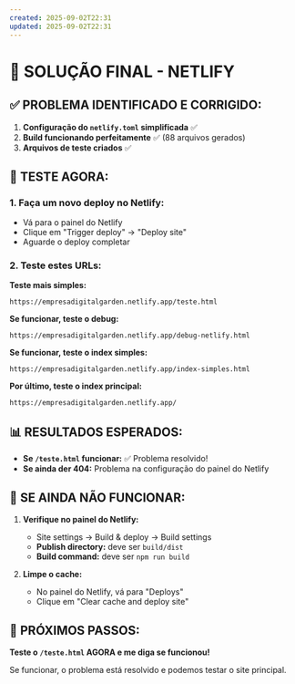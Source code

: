 ```yaml
---
created: 2025-09-02T22:31
updated: 2025-09-02T22:31
---
```

# 🎯 SOLUÇÃO FINAL - NETLIFY

## **✅ PROBLEMA IDENTIFICADO E CORRIGIDO:**

1. **Configuração do `netlify.toml` simplificada** ✅
2. **Build funcionando perfeitamente** ✅ (88 arquivos gerados)
3. **Arquivos de teste criados** ✅

## **🚀 TESTE AGORA:**

### **1. Faça um novo deploy no Netlify:**
- Vá para o painel do Netlify
- Clique em "Trigger deploy" → "Deploy site"
- Aguarde o deploy completar

### **2. Teste estes URLs:**

**Teste mais simples:**
```
https://empresadigitalgarden.netlify.app/teste.html
```

**Se funcionar, teste o debug:**
```
https://empresadigitalgarden.netlify.app/debug-netlify.html
```

**Se funcionar, teste o index simples:**
```
https://empresadigitalgarden.netlify.app/index-simples.html
```

**Por último, teste o index principal:**
```
https://empresadigitalgarden.netlify.app/
```

## **📊 RESULTADOS ESPERADOS:**

- **Se `/teste.html` funcionar:** ✅ Problema resolvido!
- **Se ainda der 404:** Problema na configuração do painel do Netlify

## **🔧 SE AINDA NÃO FUNCIONAR:**

1. **Verifique no painel do Netlify:**
   - Site settings → Build & deploy → Build settings
   - **Publish directory:** deve ser `build/dist`
   - **Build command:** deve ser `npm run build`

2. **Limpe o cache:**
   - No painel do Netlify, vá para "Deploys"
   - Clique em "Clear cache and deploy site"

## **🎉 PRÓXIMOS PASSOS:**

**Teste o `/teste.html` AGORA e me diga se funcionou!**

Se funcionar, o problema está resolvido e podemos testar o site principal.
